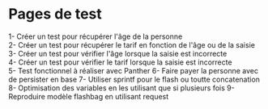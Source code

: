 # Pages de test

1- Créer un test pour récupérer l'âge de la personne <br/>
2- Créer un test pour récupérer le tarif en fonction de l'âge ou de la saisie <br/>
3- Créer un test pour vérifier l'âge lorsque la saisie est incorrecte <br/>
4- Créer un test pour vérifier le tarif lorsque la saisie est incorrecte <br/>
5- Test fonctionnel à réaliser avec Panther
6- Faire payer la personne avec de persister en base
7- Utiliser sprintf pour le flash ou toutte concatenation
8- Optimisation des variables en les utilisant que si plusieurs fois
9- Reproduire modèle flashbag en utilisant request
